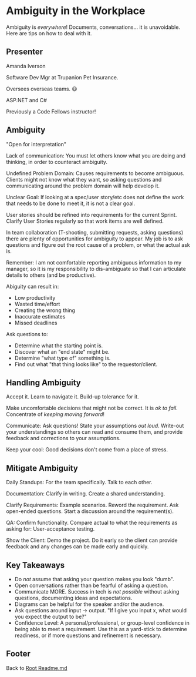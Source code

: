 # Ambiguity in the Workplace

Ambiguity is *everywhere*! Documents, conversations... it is unavoidable. Here are tips on how to deal with it.

## Presenter

Amanda Iverson

Software Dev Mgr at Trupanion Pet Insurance.

Oversees overseas teams. :smiley:

ASP.NET and C#

Previously a Code Fellows instructor!

## Ambiguity

"Open for interpretation"

Lack of communication: You must let others know what you are doing and thinking, in order to counteract ambiguity.

Undefined Problem Domain: Causes requirements to become ambiguous. Clients might not know what they want, so asking questions and communicating around the problem domain will help develop it.

Unclear Goal: If looking at a spec/user story/etc does not define the work that needs to be done to meet it, it is not a clear goal.

User stories should be refined into requirements for the current Sprint. Clarify User Stories regularly so that work items are well defined.

In team collaboration (T-shooting, submitting requests, asking questions) there are plenty of opportunities for ambiguity to appear. My job is to ask questions and figure out the root cause of a problem, or what the actual ask is.

Remember: I am not comfortable reporting ambiguous information to my manager, so it is my responsibility to dis-ambiguate so that I can articulate details to others (and be productive).

Abiguity can result in:

- Low productivity
- Wasted time/effort
- Creating the wrong thing
- Inaccurate estimates
- Missed deadlines

Ask questions to:

- Determine what the starting point is.
- Discover what an "end state" might be.
- Determine "what type of" something is.
- Find out what "that thing looks like" to the requestor/client.

## Handling Ambiguity

Accept it. Learn to navigate it. Build-up tolerance for it.

Make uncomfortable decisions that might not be correct. It is *ok to fail*. Concentrate of *keeping moving forward*!

Communicate: Ask questions! State your assumptions *out loud*. Write-out your understandings so others can read and consume them, and provide feedback and corrections to your assumptions.

Keep your cool: Good decisions don't come from a place of stress.

## Mitigate Ambiguity

Daily Standups: For the team specifically. Talk to each other.

Documentation: Clarify in writing. Create a shared understanding.

Clarify Requirements: Example scenarios. Reword the requirement. Ask open-ended questions. Start a discussion around the requirement(s).

QA: Confirm functionality. Compare actual to what the requirements as asking for: User-acceptance testing.

Show the Client: Demo the project. Do it early so the client can provide feedback and any changes can be made early and quickly.

## Key Takeaways

- Do *not* assume that asking your question makes you look "dumb".
- Open conversations rather than be fearful of asking a question.
- Communicate MORE. Success in tech is *not possible* without asking questions, documenting ideas and expectations.
- Diagrams can be helpful for the speaker and/or the audience.
- Ask questions around input -> output. "If I give you input x, what would you expect the output to be?"
- Confidence Level: A personal/professional, or group-level confidence in being able to meet a requirement. Use this as a yard-stick to determine readiness, or if more questions and refinement is necessary.

## Footer

Back to [Root Readme.md](../README.html)  
